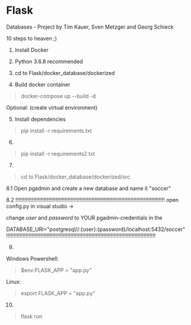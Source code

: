 # Flask
Databases - Project
by Tim Kauer, Sven Metzger and Georg Schieck


10 steps to heaven ;)


1. Install Docker

2. Python 3.6.8 recommended

3. cd to Flask/docker_database/dockerized

4. Build docker container
> docker-compose up --build -d

Optional: (create virtual environment)

5. Install dependencies 
> pip install -r requirements.txt

6.
> pip install -r requirements2.txt

7. 
> cd to Flask/docker_database/dockerized/src

8.1
Open pgadmin and create a new database and name it "soccer"

8.2
!!!!!!!!!!!!!!!!!!!!!!!!!!!!!!!!!!!!!!!!!!!!!!!!!!!!!!!!!!!!!!!!!!!!!!!!!!!!!!!!!!!!!!!!!!!!!!!!!!!!
open config.py in visual studio -> 

change *user* and *password* to YOUR pgadmin-credentials in the 

DATABASE_URI="postgresql//:{user}:{password}/localhost:5432/soccer"
!!!!!!!!!!!!!!!!!!!!!!!!!!!!!!!!!!!!!!!!!!!!!!!!!!!!!!!!!!!!!!!!!!!!!!!!!!!!!!!!!!!!!!!!!!!!!!!!!!!!

9. 
Windows Powershell: 
> $env:FLASK_APP = "app.py" 

Linux: 
> export FLASK_APP = "app.py"

10.
> flask run
